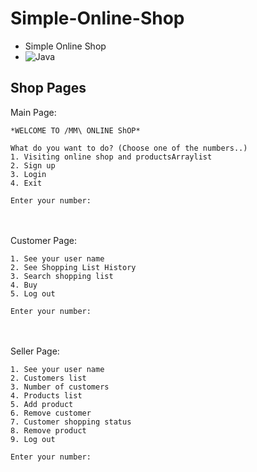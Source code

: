 # Simple-Online-Shop

- Simple Online Shop
- ![Java](https://img.shields.io/badge/Java-ED8B00?style=for-the-badge&logo=java&logoColor=white)

## Shop Pages


Main Page:
```
*WELCOME TO /MM\ ONLINE ShOP*

What do you want to do? (Choose one of the numbers..)
1. Visiting online shop and productsArraylist
2. Sign up
3. Login
4. Exit

Enter your number: 
```


<br /><br />Customer Page:
```
1. See your user name
2. See Shopping List History
3. Search shopping list
4. Buy
5. Log out

Enter your number: 
```


<br /><br />Seller Page:
```
1. See your user name
2. Customers list
3. Number of customers
4. Products list
5. Add product
6. Remove customer
7. Customer shopping status
8. Remove product
9. Log out

Enter your number:
```

